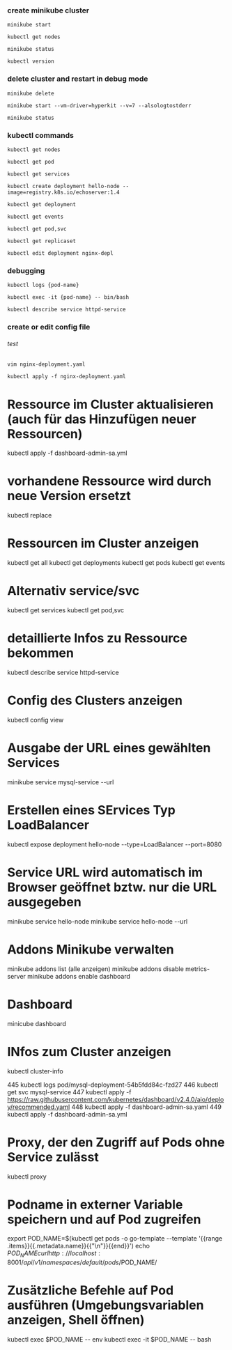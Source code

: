 ### create minikube cluster
`minikube start`

`kubectl get nodes`

`minikube status`

`kubectl version`

### delete cluster and restart in debug mode

`minikube delete`

`minikube start --vm-driver=hyperkit --v=7 --alsologtostderr`

`minikube status`

### kubectl commands
`kubectl get nodes`

`kubectl get pod`

`kubectl get services`

`kubectl create deployment hello-node --image=registry.k8s.io/echoserver:1.4`

`kubectl get deployment`

`kubectl get events`

`kubectl get pod,svc`

`kubectl get replicaset`

`kubectl edit deployment nginx-depl`

### debugging

`kubectl logs {pod-name}`

`kubectl exec -it {pod-name} -- bin/bash`

`kubectl describe service httpd-service`

### create or edit config file
###### test
`vim nginx-deployment.yaml`

`kubectl apply -f nginx-deployment.yaml`



  # Ressource im Cluster aktualisieren (auch für das Hinzufügen neuer Ressourcen)
  kubectl apply -f dashboard-admin-sa.yml
  # vorhandene Ressource wird durch neue Version ersetzt
  kubectl replace
  
  #  Ressourcen im Cluster anzeigen
  kubectl get all 
  kubectl get deployments
  kubectl get pods
  kubectl get events
  # Alternativ service/svc
  kubectl get services 
  kubectl get pod,svc

  # detaillierte Infos zu Ressource bekommen
  kubectl describe service httpd-service


  # Config des Clusters anzeigen
  kubectl config view

  # Ausgabe der URL eines gewählten Services
  minikube service mysql-service --url


  # Erstellen eines SErvices Typ LoadBalancer
  kubectl expose deployment hello-node --type=LoadBalancer --port=8080
  
  # Service URL wird automatisch im Browser geöffnet bztw. nur die URL ausgegeben
  minikube service hello-node
  minikube service hello-node --url
  
  # Addons Minikube verwalten
  minikube addons list (alle anzeigen)
  minikube addons disable metrics-server 
  minikube addons enable dashboard

  # Dashboard
  minicube dashboard 

  # INfos zum Cluster anzeigen
  kubectl cluster-info

  
  445  kubectl logs pod/mysql-deployment-54b5fdd84c-fzd27
  446  kubectl get svc mysql-service
  447  kubectl apply -f https://raw.githubusercontent.com/kubernetes/dashboard/v2.4.0/aio/deploy/recommended.yaml
  448  kubectl apply -f dashboard-admin-sa.yaml
  449  kubectl apply -f dashboard-admin-sa.yml
  
  # Proxy, der den Zugriff auf Pods ohne Service zulässt
  kubectl proxy
  # Podname in externer Variable speichern und auf Pod zugreifen
  export POD_NAME=$(kubectl get pods -o go-template --template '{{range .items}}{{.metadata.name}}{{"\n"}}{{end}}')
  echo $POD_NAME
  curl http://localhost:8001/api/v1/namespaces/default/pods/$POD_NAME/

  # Zusätzliche Befehle auf Pod ausführen (Umgebungsvariablen anzeigen, Shell öffnen)
  kubectl exec $POD_NAME -- env
  kubectl exec -it $POD_NAME -- bash